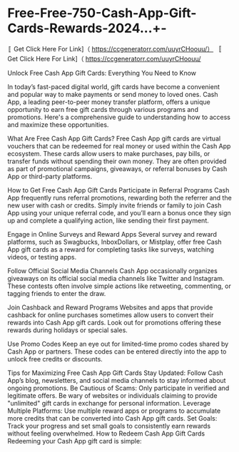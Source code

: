 # Free-Free-750-Cash-App-Gift-Cards-Rewards-2024...+-

〚 Get Click Here For Link]（ https://ccgeneratorr.com/uuyrCHoouu/）
〚 Get Click Here For Link]（ https://ccgeneratorr.com/uuyrCHoouu/

Unlock Free Cash App Gift Cards: Everything You Need to Know

In today’s fast-paced digital world, gift cards have become a convenient and popular way to make payments or send money to loved ones. Cash App, a leading peer-to-peer money transfer platform, offers a unique opportunity to earn free gift cards through various programs and promotions. Here's a comprehensive guide to understanding how to access and maximize these opportunities.

What Are Free Cash App Gift Cards?
Free Cash App gift cards are virtual vouchers that can be redeemed for real money or used within the Cash App ecosystem. These cards allow users to make purchases, pay bills, or transfer funds without spending their own money. They are often provided as part of promotional campaigns, giveaways, or referral bonuses by Cash App or third-party platforms.

How to Get Free Cash App Gift Cards
Participate in Referral Programs
Cash App frequently runs referral promotions, rewarding both the referrer and the new user with cash or credits. Simply invite friends or family to join Cash App using your unique referral code, and you’ll earn a bonus once they sign up and complete a qualifying action, like sending their first payment.

Engage in Online Surveys and Reward Apps
Several survey and reward platforms, such as Swagbucks, InboxDollars, or Mistplay, offer free Cash App gift cards as a reward for completing tasks like surveys, watching videos, or testing apps.

Follow Official Social Media Channels
Cash App occasionally organizes giveaways on its official social media channels like Twitter and Instagram. These contests often involve simple actions like retweeting, commenting, or tagging friends to enter the draw.

Join Cashback and Reward Programs
Websites and apps that provide cashback for online purchases sometimes allow users to convert their rewards into Cash App gift cards. Look out for promotions offering these rewards during holidays or special sales.

Use Promo Codes
Keep an eye out for limited-time promo codes shared by Cash App or partners. These codes can be entered directly into the app to unlock free credits or discounts.

Tips for Maximizing Free Cash App Gift Cards
Stay Updated: Follow Cash App’s blog, newsletters, and social media channels to stay informed about ongoing promotions.
Be Cautious of Scams: Only participate in verified and legitimate offers. Be wary of websites or individuals claiming to provide "unlimited" gift cards in exchange for personal information.
Leverage Multiple Platforms: Use multiple reward apps or programs to accumulate more credits that can be converted into Cash App gift cards.
Set Goals: Track your progress and set small goals to consistently earn rewards without feeling overwhelmed.
How to Redeem Cash App Gift Cards
Redeeming your Cash App gift card is simple:

